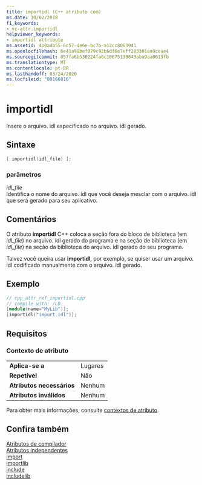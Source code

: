 ```yaml
---
title: importidl (C++ atributo com)
ms.date: 10/02/2018
f1_keywords:
- vc-attr.importidl
helpviewer_keywords:
- importidl attribute
ms.assetid: 4b0a4b55-6c57-4e6e-bc7b-a12cc8063941
ms.openlocfilehash: 6e41a98bef079c92b6df6e7eff203301aa9ceae4
ms.sourcegitcommit: 857fa6b530224fa6c18675138043aba9aa0619fb
ms.translationtype: MT
ms.contentlocale: pt-BR
ms.lasthandoff: 03/24/2020
ms.locfileid: "80166816"
---
```

# <a name="importidl"></a>importidl

Insere o arquivo. idl especificado no arquivo. idl gerado.

## <a name="syntax"></a>Sintaxe

```cpp
[ importidl(idl_file) ];
```

### <a name="parameters"></a>parâmetros

*idl_file*<br/>
Identifica o nome do arquivo. idl que você deseja mesclar com o arquivo. idl que será gerado para seu aplicativo.

## <a name="remarks"></a>Comentários

O atributo **importidl** C++ coloca a seção fora do bloco de biblioteca (em *idl_file*) no arquivo. idl gerado do programa e na seção de biblioteca (em *idl_file*) na seção da biblioteca do arquivo. idl gerado do seu programa.

Talvez você queira usar **importidl**, por exemplo, se quiser usar um arquivo. idl codificado manualmente com o arquivo. idl gerado.

## <a name="example"></a>Exemplo

```cpp
// cpp_attr_ref_importidl.cpp
// compile with: /LD
[module(name="MyLib")];
[importidl("import.idl")];
```

## <a name="requirements"></a>Requisitos

### <a name="attribute-context"></a>Contexto de atributo

|||
|-|-|
|**Aplica-se a**|Lugares|
|**Repetível**|Não|
|**Atributos necessários**|Nenhum|
|**Atributos inválidos**|Nenhum|

Para obter mais informações, consulte [contextos de atributo](cpp-attributes-com-net.md#contexts).

## <a name="see-also"></a>Confira também

[Atributos de compilador](compiler-attributes.md)<br/>
[Atributos independentes](stand-alone-attributes.md)<br/>
[import](import.md)<br/>
[importlib](importlib.md)<br/>
[include](include-cpp.md)<br/>
[includelib](includelib-cpp.md)
